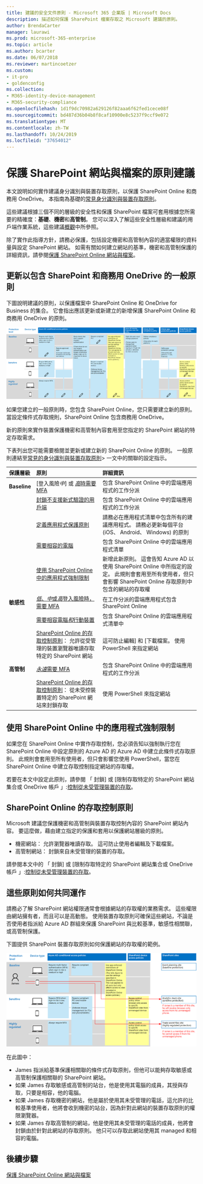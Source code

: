 ```yaml
---
title: 建議的安全文件原則 - Microsoft 365 企業版 | Microsoft Docs
description: 描述如何保護 SharePoint 檔案存取之 Microsoft 建議的原則。
author: BrendaCarter
manager: laurawi
ms.prod: microsoft-365-enterprise
ms.topic: article
ms.author: bcarter
ms.date: 06/07/2018
ms.reviewer: martincoetzer
ms.custom:
- it-pro
- goldenconfig
ms.collection:
- M365-identity-device-management
- M365-security-compliance
ms.openlocfilehash: 1d1f9dc70982a629126f82aaa6f62fed1cece08f
ms.sourcegitcommit: bd487d36b04b8f8caf10900e8c5237f9ccf9e072
ms.translationtype: MT
ms.contentlocale: zh-TW
ms.lasthandoff: 10/24/2019
ms.locfileid: "37654012"
---
```

# <a name="policy-recommendations-for-securing-sharepoint-sites-and-files"></a>保護 SharePoint 網站與檔案的原則建議

本文說明如何實作建議身分識別與裝置存取原則，以保護 SharePoint Online 和商務用 OneDrive。 本指南為基礎的[常見身分識別與裝置存取原則](identity-access-policies.md)。

這些建議根據三個不同的層級的安全性和保護 SharePoint 檔案可套用根據您所需要的精確度：**基礎**、**機密**和**高管制**。 您可以深入了解這些安全性層級和建議的用戶端作業系統，這些建議[概觀](microsoft-365-policies-configurations.md)中所參照。

除了實作此指導方針，請務必保護，包括設定機密和高管制內容的適當權限的資料量與設定 SharePoint 網站。 如需有關如何建立網站的基準，機密和高管制保護的詳細資訊，請參閱[保護 SharePoint Online 網站與檔案](https://docs.microsoft.com/office365/enterprise/secure-sharepoint-online-sites-and-files)。

## <a name="updating-common-policies-to-include-sharepoint-and-onedrive-for-business"></a>更新以包含 SharePoint 和商務用 OneDrive 的一般原則

下圖說明建議的原則，以保護檔案中 SharePoint Online 和 OneDrive for Business 的集合。 它會指出應該更新或新建立的新增保護 SharePoint Online 和商務用 OneDrive 的原則。

![SharePoint Online 和 OneDrive 的原則的摘要](../images/identity-access-ruleset-sharepoint.png)

如果您建立的一般原則時，您包含 SharePoint Online，您只需要建立新的原則。 當設定條件式存取規則，SharePoint Online 包含商務用 OneDrive。

新的原則來實作裝置保護機密和高管制內容套用至您指定的 SharePoint 網站的特定存取需求。

下表列出您可能需要檢閱並更新或建立新的 SharePoint Online 的原則。 一般原則連結至[常見的身分識別與裝置存取原則](identity-access-policies.md)> 一文中的關聯的設定指示。

|保護層級|原則|詳細資訊|
|:---------------|:-------|:----------------|
|**Baseline**|[登入風險*中*] 或 [*高*時需要 MFA](identity-access-policies.md#require-mfa-based-on-sign-in-risk)|包含 SharePoint Online 中的雲端應用程式的工作分派|
|        |[封鎖不支援新式驗證的用戶端](identity-access-policies.md#block-clients-that-dont-support-modern-authentication)|包含 SharePoint Online 中的雲端應用程式的工作分派|
|        |[定義應用程式保護原則](identity-access-policies.md#define-app-protection-policies)|請務必在應用程式清單中包含所有的建議應用程式。 請務必更新每個平台 (iOS、 Android、 Windows) 的原則|
|        |[需要相容的電腦](identity-access-policies.md#require-compliant-pcs-but-not-compliant-phones-and-tablets)|包含 SharePoint Online 中的雲端應用程式清單|
|        |[使用 SharePoint Online 中的應用程式強制限制](#use-app-enforced-restrictions-in-sharepoint-online)|新增此新原則。 這會告知 Azure AD 以使用 SharePoint Online 中所指定的設定。 此規則會套用至所有使用者，但只會影響 SharePoint Online 存取原則中包含的網站的存取權|
|**敏感性**|[*低*、*中*或*高*登入風險時，需要 MFA](identity-access-policies.md#require-mfa-based-on-sign-in-risk)|在工作分派的雲端應用程式包含 SharePoint Online|
|         |[需要相容電腦*和*行動裝置](identity-access-policies.md#require-compliant-pcs-and-mobile-devices)|包含 SharePoint Online 的雲端應用程式清單中|
||[SharePoint Online 的存取控制原則](#sharepoint-online-access-control-policies)： 允許從受管理的裝置瀏覽器唯讀存取特定的 SharePoint 網站|這可防止編輯] 和 [下載檔案。 使用 PowerShell 來指定網站|
|**高管制**|[*永遠*需要 MFA](identity-access-policies.md#require-mfa-based-on-sign-in-risk)|包含 SharePoint Online 中的雲端應用程式的工作分派|
||[SharePoint Online 的存取控制原則](#use-app-enforced-restrictions-in-sharepoint-online)： 從未受控裝置特定的 SharePoint 網站來封鎖存取|使用 PowerShell 來指定網站|

## <a name="use-app-enforced-restrictions-in-sharepoint-online"></a>使用 SharePoint Online 中的應用程式強制限制

如果您在 SharePoint Online 中實作存取控制，您必須告知以強制執行您在 SharePoint Online 中設定原則的 Azure AD 的 Azure AD 中建立此條件式存取原則。 此規則會套用至所有使用者，但只會影響您使用 PowerShell，當您在 SharePoint Online 中建立存取控制指定網站的存取權。

若要在本文中設定此原則，請參閱 「 封鎖] 或 [限制存取特定的 SharePoint 網站集合或 OneDrive 帳戶 」:[控制從未受管理裝置的存取](https://support.office.com/article/Control-access-from-unmanaged-devices-5ae550c4-bd20-4257-847b-5c20fb053622)。

## <a name="sharepoint-online-access-control-policies"></a>SharePoint Online 的存取控制原則

Microsoft 建議您保護機密和高管制與裝置存取控制內容的 SharePoint 網站內容。 要這麼做，藉由建立指定的保護和套用以保護網站層級的原則。

- 機密網站： 允許瀏覽器唯讀存取。 這可防止使用者編輯及下載檔案。
- 高管制網站： 封鎖來自未受管理的裝置的存取。

請參閱本文中的 「 封鎖] 或 [限制存取特定的 SharePoint 網站集合或 OneDrive 帳戶 」:[控制從未受管理裝置的存取](https://support.office.com/article/Control-access-from-unmanaged-devices-5ae550c4-bd20-4257-847b-5c20fb053622)。

## <a name="how-these-policies-work-together"></a>這些原則如何共同運作

請務必了解 SharePoint 網站權限通常會根據網站的存取權的業務需求。 這些權限由網站擁有者，而且可以是高動態。 使用裝置存取原則可確保這些網站，不論是否使用者指派給 Azure AD 群組來保護 SharePoint 與比較基準，敏感性相關聯，或高管制保護。

下圖提供 SharePoint 裝置存取原則如何保護網站的存取權的範例。

![SharePoint 的裝置存取原則如何保護網站](../images/SharePoint-rules-scenario.png)

在此圖中：

- James 指派給基準保護相關聯的條件式存取原則，但他可以能夠存取敏感或高管制保護相關聯的 SharePoint 網站。
- 如果 James 存取敏感或高管制的站台，他是使用其電腦的成員，其授與存取，只要是相容，他的電腦。
- 如果 James 存取機密的網站，他是屬於使用其未受管理的電話，這允許的比較基準使用者，他將會收到機密的站台，因為針對此網站的裝置存取原則的權限瀏覽器。
- 如果 James 存取高管制的網站，他是使用其未受管理的電話的成員，他將會封鎖由於針對此網站的存取原則。 他只可以存取此網站使用其 managed 和相容的電腦。

## <a name="next-steps"></a>後續步驟

[保護 SharePoint Online 網站與檔案](https://docs.microsoft.com/office365/enterprise/secure-sharepoint-online-sites-and-files)
